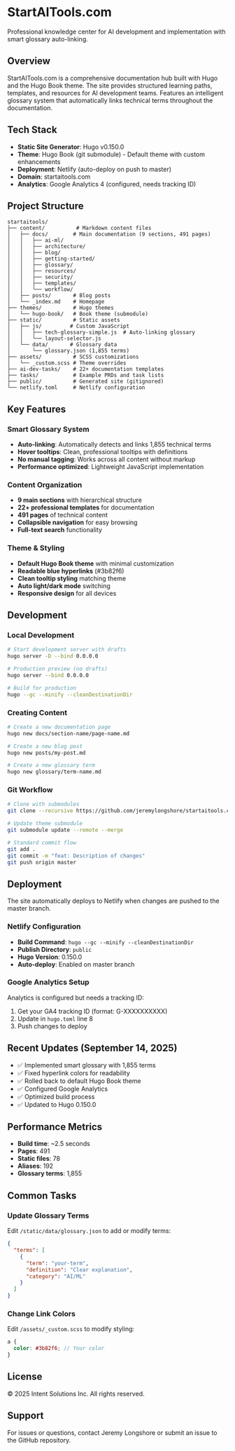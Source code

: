 # StartAITools.com

Professional knowledge center for AI development and implementation with smart glossary auto-linking.

## Overview

StartAITools.com is a comprehensive documentation hub built with Hugo and the Hugo Book theme. The site provides structured learning paths, templates, and resources for AI development teams. Features an intelligent glossary system that automatically links technical terms throughout the documentation.

## Tech Stack

- **Static Site Generator**: Hugo v0.150.0
- **Theme**: Hugo Book (git submodule) - Default theme with custom enhancements
- **Deployment**: Netlify (auto-deploy on push to master)
- **Domain**: startaitools.com
- **Analytics**: Google Analytics 4 (configured, needs tracking ID)

## Project Structure

```
startaitools/
├── content/          # Markdown content files
│   ├── docs/        # Main documentation (9 sections, 491 pages)
│   │   ├── ai-ml/
│   │   ├── architecture/
│   │   ├── blog/
│   │   ├── getting-started/
│   │   ├── glossary/
│   │   ├── resources/
│   │   ├── security/
│   │   ├── templates/
│   │   └── workflow/
│   ├── posts/       # Blog posts
│   └── _index.md    # Homepage
├── themes/          # Hugo themes
│   └── hugo-book/   # Book theme (submodule)
├── static/          # Static assets
│   ├── js/         # Custom JavaScript
│   │   ├── tech-glossary-simple.js  # Auto-linking glossary
│   │   └── layout-selector.js
│   └── data/       # Glossary data
│       └── glossary.json (1,855 terms)
├── assets/          # SCSS customizations
│   └── _custom.scss # Theme overrides
├── ai-dev-tasks/    # 22+ documentation templates
├── tasks/           # Example PRDs and task lists
├── public/          # Generated site (gitignored)
└── netlify.toml     # Netlify configuration
```

## Key Features

### Smart Glossary System
- **Auto-linking**: Automatically detects and links 1,855 technical terms
- **Hover tooltips**: Clean, professional tooltips with definitions
- **No manual tagging**: Works across all content without markup
- **Performance optimized**: Lightweight JavaScript implementation

### Content Organization
- **9 main sections** with hierarchical structure
- **22+ professional templates** for documentation
- **491 pages** of technical content
- **Collapsible navigation** for easy browsing
- **Full-text search** functionality

### Theme & Styling
- **Default Hugo Book theme** with minimal customization
- **Readable blue hyperlinks** (#3b82f6)
- **Clean tooltip styling** matching theme
- **Auto light/dark mode** switching
- **Responsive design** for all devices

## Development

### Local Development

```bash
# Start development server with drafts
hugo server -D --bind 0.0.0.0

# Production preview (no drafts)
hugo server --bind 0.0.0.0

# Build for production
hugo --gc --minify --cleanDestinationDir
```

### Creating Content

```bash
# Create a new documentation page
hugo new docs/section-name/page-name.md

# Create a new blog post
hugo new posts/my-post.md

# Create a new glossary term
hugo new glossary/term-name.md
```

### Git Workflow

```bash
# Clone with submodules
git clone --recursive https://github.com/jeremylongshore/startaitools.com.git

# Update theme submodule
git submodule update --remote --merge

# Standard commit flow
git add .
git commit -m "feat: Description of changes"
git push origin master
```

## Deployment

The site automatically deploys to Netlify when changes are pushed to the master branch.

### Netlify Configuration

- **Build Command**: `hugo --gc --minify --cleanDestinationDir`
- **Publish Directory**: `public`
- **Hugo Version**: 0.150.0
- **Auto-deploy**: Enabled on master branch

### Google Analytics Setup

Analytics is configured but needs a tracking ID:
1. Get your GA4 tracking ID (format: G-XXXXXXXXXX)
2. Update in `hugo.toml` line 8
3. Push changes to deploy

## Recent Updates (September 14, 2025)

- ✅ Implemented smart glossary with 1,855 terms
- ✅ Fixed hyperlink colors for readability
- ✅ Rolled back to default Hugo Book theme
- ✅ Configured Google Analytics
- ✅ Optimized build process
- ✅ Updated to Hugo 0.150.0

## Performance Metrics

- **Build time**: ~2.5 seconds
- **Pages**: 491
- **Static files**: 78
- **Aliases**: 192
- **Glossary terms**: 1,855

## Common Tasks

### Update Glossary Terms
Edit `/static/data/glossary.json` to add or modify terms:
```json
{
  "terms": [
    {
      "term": "your-term",
      "definition": "Clear explanation",
      "category": "AI/ML"
    }
  ]
}
```

### Change Link Colors
Edit `/assets/_custom.scss` to modify styling:
```scss
a {
  color: #3b82f6; // Your color
}
```

## License

© 2025 Intent Solutions Inc. All rights reserved.

## Support

For issues or questions, contact Jeremy Longshore or submit an issue to the GitHub repository.